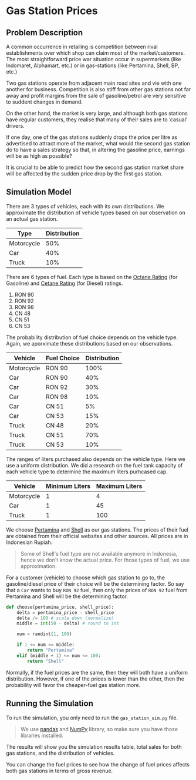# Gas Station Prices

## Problem Description

A common occurrence in retailing is competition between rival establishments over which shop can claim most of the market/customers. The most straightforward price war situation occur in supermarkets (like Indomaret, Alphamart, etc.) or in gas-stations (like Pertamina, Shell, BP, etc.)

Two gas stations operate from adjacent main road sites and vie with one another for business. Competition is also stiff from other gas stations not far away and profit margins from the sale of gasoline/petrol are very sensitive to suddent changes in demand.

On the other hand, the market is very large, and although both gas stations have regular customers, they realise that many of their sales are to ‘casual’ drivers.

If one day, one of the gas stations suddenly drops the price per litre as advertised to attract more of the market, what would the second gas station do to have a sales strategy so that, in altering the gasoline price, earnings will be as high as possible?

It is crucial to be able to predict how the second gas station market share will be affected by the sudden price drop by the first gas station.

## Simulation Model

There are 3 types of vehicles, each with its own distributions. We approximate the distribution of vehicle types based on our observation on an actual gas station.

| Type       | Distribution |
|------------|--------------|
| Motorcycle | 50%          |
| Car        | 40%          |
| Truck      | 10%          |

There are 6 types of fuel. Each type is based on the [Octane Rating](https://en.wikipedia.org/wiki/Octane_rating) (for Gasoline) and [Cetane Rating](https://en.wikipedia.org/wiki/Cetane_number) (for Diesel) ratings.

1. RON 90
1. RON 92
1. RON 98
1. CN 48
1. CN 51
1. CN 53

The probability distribution of fuel choice depends on the vehicle type. Again, we aporximate these distributions based on our observations.

| Vehicle    | Fuel Choice | Distribution |
|------------|-------------|--------------|
| Motorcycle | RON 90      | 100%         |
| Car        | RON 90      | 40%          |
| Car        | RON 92      | 30%          |
| Car        | RON 98      | 10%          |
| Car        | CN 51       | 5%           |
| Car        | CN 53       | 15%          |
| Truck      | CN 48       | 20%          |
| Truck      | CN 51       | 70%          |
| Truck      | CN 53       | 10%          |

The ranges of liters purchased also depends on the vehicle type. Here we use a uniform distribution. We did a research on the fuel tank capacity of each vehicle type to determine the maximum liters purhcased cap.

| Vehicle    | Minimum Liters | Maximum Liters |
|------------|----------------|----------------|
| Motorcycle | 1              | 4              |
| Car        | 1              | 45             |
| Truck      | 1              | 100            |

We choose [Pertamina](https://en.wikipedia.org/wiki/Pertamina) and [Shell](https://en.wikipedia.org/wiki/Shell_plc) as our gas stations. The prices of their fuel are obtained from their official websites and other sources. All prices are in Indonesian Rupiah.

> Some of Shell's fuel type are not available anymore in Indonesia, hence we don't know the actual price. For those types of fuel, we use approximation.

For a customer (vehicle) to choose which gas station to go to, the gasoline/diesel price of their choice will be the determining factor. So say that a `Car` wants to buy `RON 92` fuel, then only the prices of `RON 92` fuel from Pertamina and Shell will be the determining factor.

```py
def choose(pertamina_price, shell_price):
    delta = pertamina_price - shell_price
    delta /= 100 # scale down (normalize)
    middle = int(50 - delta) # round to int

    num = randint(1, 100) 

    if 1 <= num <= middle:
        return "Pertamina"
    elif (middle + 1) <= num <= 100:
        return "Shell"
```

Normally, if the fuel prices are the same, then they will both have a uniform distribution. However, if one of the prices is lower than the other, then the probability will favor the cheaper-fuel gas station more.

## Running the Simulation

To run the simulation, you only need to run the `gas_station_sim.py` file.

> We use [pandas](https://pandas.pydata.org/) and [NumPy](https://numpy.org/) library, so make sure you have those libraries installed.

The results will show you the simulation results table, total sales for both gas stations, and the distribution of vehicles.

You can change the fuel prices to see how the change of fuel prices affects both gas stations in terms of gross revenue.
